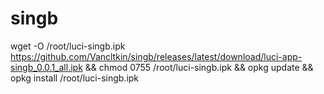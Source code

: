 # singb

wget -O  /root/luci-singb.ipk https://github.com/Vancltkin/singb/releases/latest/download/luci-app-singb_0.0.1_all.ipk && chmod 0755 /root/luci-singb.ipk && opkg update && opkg install /root/luci-singb.ipk
